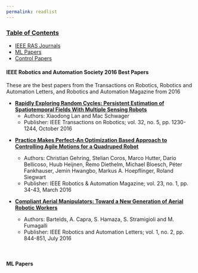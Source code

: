 ```yaml
---
permalink: readlist
---
```

### [Table of Contents](table-of-contents)
- [IEEE RAS Journals](#IEEE-RAS)
- [ML Papers](#ml-papers)
- [Control Papers](#control-papers)

<a name="IEEE-RAS"></a>
#### **IEEE Robotics and Automation Society 2016 Best Papers**

These are the best papers from the Transactions on Robotics, Robotics and Automation Letters,
and Robotics and Automation Magazine from 2016

- **[Rapidly Exploring Random Cycles: Persistent Estimation of Spatiotemporal Fields With Multiple Sensing Robots][RRC-2016]**
  - Authors: Xiaodong Lan and Mac Schwager
  - Publisher: IEEE Transactions on Robotics; vol. 32, no. 5, pp. 1230-1244, October 2016

<!-- <br> -->
- **[Practice Makes Perfect-An Optimization Based Approach to Controlling Agile Motions for a Quadruped Robot][RAM-2016]**
  - Authors: Christian Gehring, Stelian Coros, Marco Hutter, Dario Bellicoso, Huub Heijnen, Remo Diethelm, Michael Bloesch, Péter Fankhauser, Jemin Hwangbo, Markus A. Hoepflinger, Roland Siegwart
  - Publisher: IEEE Robotics & Automation Magazine; vol. 23, no. 1, pp. 34-43, March 2016


- **[Compliant Aerial Manipulators: Toward a New Generation of Aerial Robotic Workers][RAL-2016]**
  - Authors: Bartelds, A. Capra, S. Hamaza, S. Stramigioli and M. Fumagalli
  - Publisher: IEEE Robotics and Automation Letters; vol. 1, no. 2, pp. 844-851, July 2016

<br>


<a name="ml-papers"></a>
#### **ML Papers**

[RRC-2016]: http://people.bu.edu/xlan/files/LanSchwagerRRCandRRCstar.pdf
[RAM-2016]: http://web.tuat.ac.jp/~gvlab/ronbun/ReadingGroupControl/An%20Optimization-based%20Approach%20to%20Controlling%20Agile%20Motions%20for%20a%20Quadruped%20Robot.pdf
[RAL-2016]: http://ieeexplore.ieee.org/abstract/document/7387723/
